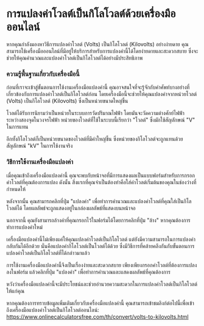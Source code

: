 การแปลงค่าโวลต์เป็นกิโลโวลต์ด้วยเครื่องมือออนไลน์
=================================================

หากคุณกำลังมองหาวิธีการแปลงค่าโวลต์ (Volts) เป็นกิโลโวลต์ (Kilovolts) อย่างง่ายดาย คุณสามารถใช้เครื่องมือออนไลน์ที่มีอยู่ให้บริการสำหรับการแปลงค่านี้ได้โดยง่ายดายและสะดวกสบาย ซึ่งจะช่วยให้คุณคำนวณและแปลงค่าโวลต์เป็นกิโลโวลต์ได้อย่างมีประสิทธิภาพ

### ความรู้พื้นฐานเกี่ยวกับเครื่องมือนี้

ก่อนที่เราจะเข้าสู่ขั้นตอนการใช้งานเครื่องมือแปลงค่านี้ คุณอาจสนใจที่จะรู้จักกับคำศัพท์บางอย่างที่เกี่ยวข้องกับการแปลงค่าโวลต์เป็นกิโลโวลต์ก่อน โดยเครื่องมือนี้จะช่วยให้คุณแปลงค่าจากหน่วยโวลต์ (Volts) เป็นกิโลโวลต์ (Kilovolts) ซึ่งเป็นหน่วยขนาดใหญ่ขึ้น

โวลต์ได้รับการนิยามว่าเป็นหน่วยในระบบการวัดปริมาณไฟฟ้า โดยมันจะวัดความต่างศักย์ไฟฟ้าระหว่างสองจุดในวงจรไฟฟ้า หน่วยของโวลต์ที่ใช้ในระบบนี้เรียกว่า "โวลต์" ซึ่งมักใช้สัญลักษณ์ "V" ในการแทน

อีกทั้งกิโลโวลต์ก็เป็นหน่วยขนาดของโวลต์ที่มีค่าใหญ่ขึ้น ซึ่งหน่วยของกิโลโวลต์จะถูกแทนด้วยสัญลักษณ์ "kV" ในการใช้งานจริง

### วิธีการใช้งานเครื่องมือแปลงค่า

เมื่อคุณเข้าถึงเครื่องมือแปลงค่านี้ คุณจะพบกับหน้าจอที่มีการแสดงผลเป็นแบบฟอร์มสำหรับการกรอกค่าโวลต์ที่คุณต้องการแปลง ดังนั้น สิ่งแรกที่คุณจำเป็นต้องทำคือใส่ค่าโวลต์เริ่มต้นของคุณในช่องว่างที่กำหนดให้

หลังจากนั้น คุณสามารถคลิกที่ปุ่ม "แปลงค่า" เพื่อทำการคำนวณและแปลงค่าโวลต์ที่คุณใส่เป็นกิโลโวลต์ได้ โดยผลลัพธ์จะถูกแสดงอยู่ในกล่องผลลัพธ์ที่แสดงบนหน้าจอ

นอกจากนี้ คุณยังสามารถล้างค่าที่คุณกรอกไว้ในฟอร์มได้โดยการคลิกที่ปุ่ม "ล้าง" หากคุณต้องการทำการแปลงค่าใหม่

เครื่องมือแปลงค่านี้ไม่เพียงแค่ให้คุณแปลงค่าโวลต์เป็นกิโลโวลต์ แต่ยังมีความสามารถในการแปลงค่ากลับกันได้อีกด้วย นั่นคือแปลงค่ากิโลโวลต์เป็นโวลต์ได้ด้วย ซึ่งมีวิธีการที่คล้ายคลึงกันกับขั้นตอนการแปลงค่าโวลต์เป็นกิโลโวลต์ที่ได้กล่าวมาแล้ว

การใช้งานเครื่องมือแปลงค่านี้จึงเป็นเรื่องง่ายและสะดวกสบาย เพียงเพียงกรอกค่าโวลต์ที่ต้องการแปลงลงในฟอร์ม แล้วคลิกที่ปุ่ม "แปลงค่า" เพื่อทำการคำนวณและแสดงผลลัพธ์ที่คุณต้องการ

หวังว่าเครื่องมือแปลงค่านี้จะมีประโยชน์และช่วยอำนวยความสะดวกในการแปลงค่าโวลต์เป็นกิโลโวลต์ให้แก่คุณ

หากคุณต้องการทราบข้อมูลเพิ่มเติมเกี่ยวกับเครื่องมือแปลงค่านี้ คุณสามารถเข้าชมลิงก์ต่อไปนี้เพื่อเข้าถึงเครื่องมือแปลงค่าโวลต์เป็นกิโลโวลต์ออนไลน์: <https://www.onlinecalculatorsfree.com/th/convert/volts-to-kilovolts.html>